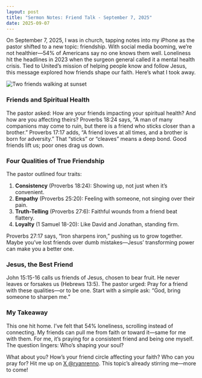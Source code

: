 ```yaml
---
layout: post
title: "Sermon Notes: Friend Talk - September 7, 2025"
date: 2025-09-07
---
```


On September 7, 2025, I was in church, tapping notes into my iPhone as the pastor shifted to a new topic: friendship. With social media booming, we’re not healthier—54% of Americans say no one knows them well. Loneliness hit the headlines in 2023 when the surgeon general called it a mental health crisis. Tied to United’s mission of helping people know and follow Jesus, this message explored how friends shape our faith. Here’s what I took away.

![Two friends walking at sunset](/assets/images/friends-sunset.jpg)

### Friends and Spiritual Health

The pastor asked: How are your friends impacting your spiritual health? And how are you affecting theirs? Proverbs 18:24 says, “A man of many companions may come to ruin, but there is a friend who sticks closer than a brother.” Proverbs 17:17 adds, “A friend loves at all times, and a brother is born for adversity.” That “sticks” or “cleaves” means a deep bond. Good friends lift us; poor ones drag us down.

### Four Qualities of True Friendship

The pastor outlined four traits:
1. **Consistency** (Proverbs 18:24): Showing up, not just when it’s convenient.
2. **Empathy** (Proverbs 25:20): Feeling with someone, not singing over their pain.
3. **Truth-Telling** (Proverbs 27:6): Faithful wounds from a friend beat flattery.
4. **Loyalty** (1 Samuel 18-20): Like David and Jonathan, standing firm.

Proverbs 27:17 says, “Iron sharpens iron,” pushing us to grow together. Maybe you’ve lost friends over dumb mistakes—Jesus’ transforming power can make you a better one.

### Jesus, the Best Friend

John 15:15-16 calls us friends of Jesus, chosen to bear fruit. He never leaves or forsakes us (Hebrews 13:5). The pastor urged: Pray for a friend with these qualities—or to be one. Start with a simple ask: “God, bring someone to sharpen me.”

### My Takeaway

This one hit home. I’ve felt that 54% loneliness, scrolling instead of connecting. My friends can pull me from faith or toward it—same for me with them. For me, it’s praying for a consistent friend and being one myself. The question lingers: Who’s shaping your soul?

What about you? How’s your friend circle affecting your faith? Who can you pray for? Hit me up on [X @ryanrenno](https://x.com/ryanrenno). This topic’s already stirring me—more to come!